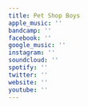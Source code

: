 ```yaml
---
title: Pet Shop Boys
apple_music: ''
bandcamp: ''
facebook: ''
google_music: ''
instagram: ''
soundcloud: ''
spotify: ''
twitter: ''
website: ''
youtube: ''
---
```

